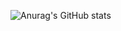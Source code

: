 








![Anurag's GitHub stats](https://github-readme-stats.vercel.app/api?username=sjhmlj&theme=dark&show_icons=true&border_radius=15px&title_color=purple)

